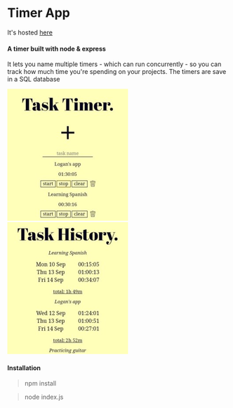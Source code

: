 Timer App
=================

It's hosted [here](https://nodetimer.herokuapp.com/)

#### A timer built with node & express

It lets you name multiple timers - which can run concurrently - so you can track how much time you're spending on your projects. The timers are save in a SQL database

![img1] ![img2]

[img1]: https://github.com/ckpantelides/node-timer/blob/images/timer-crop4.jpg
[img2]: https://github.com/ckpantelides/node-timer/blob/images/timer-crop3.jpg

#### Installation

> npm install

> node index.js
